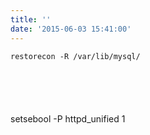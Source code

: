 ```yaml
---
title: ''
date: '2015-06-03 15:41:00'
---
```



```
restorecon -R /var/lib/mysql/
```

```
  

```

```
  

```

```

```
setsebool -P httpd\_unified 1
```

```
